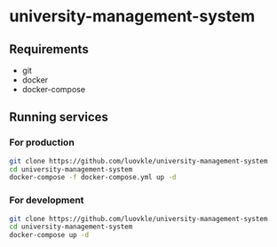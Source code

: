 # university-management-system

## Requirements

- git
- docker
- docker-compose

## Running services

### For production

```sh
git clone https://github.com/luovkle/university-management-system
cd university-management-system
docker-compose -f docker-compose.yml up -d
```

### For development

```sh
git clone https://github.com/luovkle/university-management-system
cd university-management-system
docker-compose up -d
```
